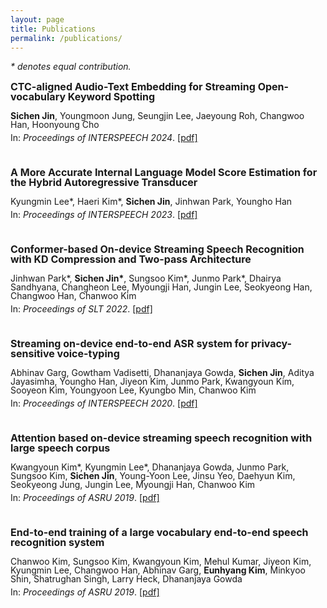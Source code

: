 ```yaml
---
layout: page
title: Publications
permalink: /publications/
---
```

*\* denotes equal contribution.*

<p style="line-height: 1; font-size: 16px"><b>CTC-aligned Audio-Text Embedding for Streaming Open-vocabulary Keyword Spotting</b></p>
<p style="line-height: 1; font-size: 14px"><b>Sichen Jin</b>, Youngmoon Jung, Seungjin Lee, Jaeyoung Roh, Changwoo Han, Hoonyoung Cho</p>
<p style="line-height: 0; font-size: 14px">In: <i>Proceedings of INTERSPEECH 2024</i>. <a href="https://www.isca-archive.org/interspeech_2024/jin24d_interspeech.html">[pdf]</a></p>

<br>

<p style="line-height: 1; font-size: 16px"><b>A More Accurate Internal Language Model Score Estimation for the Hybrid Autoregressive Transducer</b></p>
<p style="line-height: 1; font-size: 14px">Kyungmin Lee*, Haeri Kim*, <b>Sichen Jin</b>, Jinhwan Park, Youngho Han</p>
<p style="line-height: 0; font-size: 14px">In: <i>Proceedings of INTERSPEECH 2023</i>. <a href="https://www.isca-archive.org/interspeech_2023/lee23b_interspeech.html">[pdf]</a></p>

<br>

<p style="line-height: 1; font-size: 16px"><b>Conformer-based On-device Streaming Speech Recognition with KD Compression and Two-pass Architecture</b></p>
<p style="line-height: 1; font-size: 14px">Jinhwan Park*, <b>Sichen Jin*</b>, Sungsoo Kim*, Junmo Park*, Dhairya Sandhyana, Changheon Lee, Myoungji Han, Jungin Lee, Seokyeong Han, Changwoo Han, Chanwoo Kim</p>
<p style="line-height: 0; font-size: 14px">In: <i>Proceedings of SLT 2022</i>. <a href="https://ieeexplore.ieee.org/document/10023291">[pdf]</a></p>

<br>

<p style="line-height: 1; font-size: 16px"><b>Streaming on-device end-to-end ASR system for privacy-sensitive voice-typing</b></p>
<p style="line-height: 1; font-size: 14px">Abhinav Garg, Gowtham Vadisetti, Dhananjaya Gowda, <b>Sichen Jin</b>, Aditya Jayasimha, Youngho Han, Jiyeon Kim, Junmo Park, Kwangyoun Kim, Sooyeon Kim, Youngyoon Lee, Kyungbo Min, Chanwoo Kim</p>
<p style="line-height: 0; font-size: 14px">In: <i>Proceedings of INTERSPEECH 2020</i>. <a href="http://www.interspeech2020.org/uploadfile/pdf/Wed-3-9-6.pdf">[pdf]</a></p>

<br>

<p style="line-height: 1; font-size: 16px"><b>Attention based on-device streaming speech recognition with large speech corpus</b></p>
<p style="line-height: 1; font-size: 14px">Kwangyoun Kim*, Kyungmin Lee*, Dhananjaya Gowda, Junmo Park, Sungsoo Kim, <b>Sichen Jin</b>, Young-Yoon Lee, Jinsu Yeo, Daehyun Kim, Seokyeong Jung, Jungin Lee, Myoungji Han, Chanwoo Kim</p>
<p style="line-height: 0; font-size: 14px">In: <i>Proceedings of ASRU 2019</i>. <a href="https://arxiv.org/abs/2001.00577">[pdf]</a></p>

<br>

<p style="line-height: 1; font-size: 16px"><b>End-to-end training of a large vocabulary end-to-end speech recognition system</b></p>
<p style="line-height: 1; font-size: 14px">Chanwoo Kim, Sungsoo Kim, Kwangyoun Kim, Mehul Kumar, Jiyeon Kim, Kyungmin Lee, Changwoo Han, Abhinav Garg, <b>Eunhyang Kim</b>, Minkyoo Shin, Shatrughan Singh, Larry Heck, Dhananjaya Gowda</p>
<p style="line-height: 0; font-size: 14px">In: <i>Proceedings of ASRU 2019</i>. <a href="https://arxiv.org/abs/1912.11040">[pdf]</a></p>
